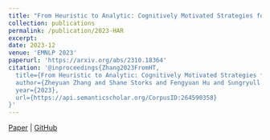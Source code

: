 ```yaml
---
title: "From Heuristic to Analytic: Cognitively Motivated Strategies for Coherent Physical Commonsense Reasoning"
collection: publications
permalink: /publication/2023-HAR
excerpt: 
date: 2023-12
venue: 'EMNLP 2023'
paperurl: 'https://arxiv.org/abs/2310.18364'
citation: '@inproceedings{Zhang2023FromHT,
  title={From Heuristic to Analytic: Cognitively Motivated Strategies for Coherent Physical Commonsense Reasoning},
  author={Zheyuan Zhang and Shane Storks and Fengyuan Hu and Sungryull Sohn and Moontae Lee and Honglak Lee and Joyce Chai},
  year={2023},
  url={https://api.semanticscholar.org/CorpusID:264590358}
}'
---
```

[Paper](https://arxiv.org/abs/2310.18364) |
[GitHub]()